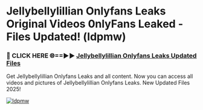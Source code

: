 # Jellybellylillian Onlyfans Leaks Original Videos 0nlyFans Leaked - Files Updated! (ldpmw)

<h3>🔴 CLICK HERE 🌐==►► <a href="https://tinyurl.com/x26r9saj" rel="nofollow">Jellybellylillian Onlyfans Leaks Updated Files</a></h3>

Get Jellybellylillian Onlyfans Leaks and all content. Now you can access all videos and pictures of Jellybellylillian Onlyfans Leaks. New Updated Files 2025!

[![ldpmw](https://i.imgur.com/LkgZPqh.gif)](https://tinyurl.com/x26r9saj)

